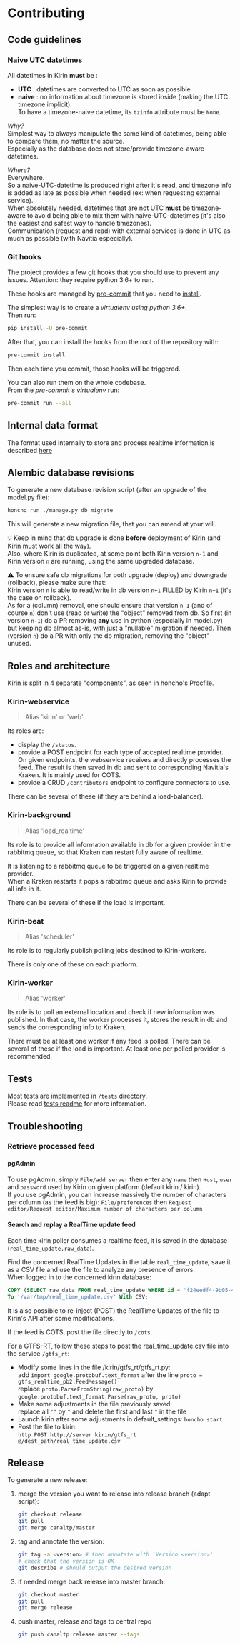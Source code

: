 # Contributing

## Code guidelines

### Naive UTC datetimes

All datetimes in Kirin **must** be :

* **UTC** : datetimes are converted to UTC as soon as possible
* **naive** : no information about timezone is stored inside (making the UTC timezone implicit).\
  To have a timezone-naive datetime, its `tzinfo` attribute must be `None`.

_Why?_\
Simplest way to always manipulate the same kind of datetimes,
being able to compare them, no matter the source.\
Especially as the database does not store/provide timezone-aware datetimes.

_Where?_\
Everywhere.\
So a naive-UTC-datetime is produced right after it's read,
and timezone info is added as late as possible when needed (ex: when requesting external service).\
When absolutely needed, datetimes that are not UTC **must** be timezone-aware to avoid
being able to mix them with naive-UTC-datetimes (it's also the easiest and safest way to handle timezones).\
Communication (request and read) with external services is done in UTC as much as possible (with Navitia especially).

### Git hooks

The project provides a few git hooks that you should use to prevent any issues.
Attention: they require python 3.6+ to run.

These hooks are managed by [pre-commit](https://pre-commit.com/)
that you need to [install](https://pre-commit.com/#install).

The simplest way is to create a _virtualenv using python 3.6+_.\
Then run:

```sh
pip install -U pre-commit
```

After that, you can install the hooks from the root of the repository with:

```sh
pre-commit install
```

Then each time you commit, those hooks will be triggered.

You can also run them on the whole codebase.\
From the _pre-commit's virtualenv_ run:

```sh
pre-commit run --all
```

## Internal data format

The format used internally to store and process realtime information is
described [here](documentation/internal_format.md)

## Alembic database revisions

To generate a new database revision script (after an upgrade of the model.py file):

```sh
honcho run ./manage.py db migrate
```

This will generate a new migration file, that you can amend at your will.

:bulb: Keep in mind that db upgrade is done **before** deployment of Kirin (and Kirin must work all the way).\
Also, where Kirin is duplicated, at some point both Kirin version `n-1` and Kirin version `n` are
running, using the same upgraded database.

:warning: To ensure safe db migrations for both upgrade (deploy) and downgrade (rollback), please make sure that:\
Kirin version `n` is able to read/write in db version `n+1` FILLED by Kirin `n+1` (it's the case on rollback).\
As for a (column) removal, one should ensure that version `n-1` (and of course `n`) don't use (read or write)
the "object" removed from db.
So first (in version `n-1`) do a PR removing **any** use in python (especially in model.py) but keeping db
almost as-is, with just a "nullable" migration if needed.
Then (version `n`) do a PR with only the db migration, removing the "object" unused.

## Roles and architecture

Kirin is split in 4 separate "components", as seen in honcho's Procfile.

### Kirin-webservice

> Alias 'kirin' or 'web'

Its roles are:

* display the `/status`.
* provide a POST endpoint for each type of accepted realtime provider.\
  On given endpoints, the webservice receives and directly processes the feed.
  The result is then saved in db and sent to corresponding Navitia's Kraken.
  It is mainly used for COTS.
* provide a CRUD `/contributors` endpoint to configure connectors to use.

There can be several of these (if they are behind a load-balancer).

### Kirin-background

> Alias 'load_realtime'

Its role is to provide all information available in db for a given provider in the rabbitmq queue, so
that Kraken can restart fully aware of realtime.

It is listening to a rabbitmq queue to be triggered on a given realtime provider.\
When a Kraken restarts it pops a rabbitmq queue and asks Kirin to provide all info in it.

There can be several of these if the load is important.

### Kirin-beat

> Alias 'scheduler'

Its role is to regularly publish polling jobs destined to Kirin-workers.

There is only one of these on each platform.

### Kirin-worker

> Alias 'worker'

Its role is to poll an external location and check if new information was published.
In that case, the worker processes it, stores the result in db and sends the corresponding info to Kraken.

There must be at least one worker if any feed is polled.
There can be several of these if the load is important.
At least one per polled provider is recommended.

## Tests

Most tests are implemented in `/tests` directory.\
Please read [tests readme](tests/readme.md) for more information.

## Troubleshooting

### Retrieve processed feed

#### pgAdmin

To use pgAdmin, simply `File/add server` then enter any `name` then
`Host`, `user` and `password` used by Kirin on given platform (default kirin / kirin).\
If you use pgAdmin, you can increase massively the number of characters per column
(as the feed is big):
`File/preferences` then `Request editor/Request editor/Maximum number of characters per column`

#### Search and replay a RealTime update feed

Each time kirin poller consumes a realtime feed, it is saved in the
database (`real_time_update.raw_data`).

Find the concerned RealTime Updates in the table `real_time_update`, save it as a
CSV file and use the file to analyze any presence of errors.\
When logged in to the concerned kirin database:

```sql
COPY (SELECT raw_data FROM real_time_update WHERE id = 'f24eedf4-9b05-4503-a701-35439ed6571a')
To '/var/tmp/real_time_update.csv' With CSV;
```

It is also possible to re-inject (POST) the RealTime Updates of the file to Kirin's API after
some modifications.

If the feed is COTS, post the file directly to `/cots`.

For a GTFS-RT, follow these steps to post the real_time_update.csv file into the
service `/gtfs_rt`:

* Modify some lines in the file /kirin/gtfs_rt/gtfs_rt.py:\
    add `import google.protobuf.text_format` after the
    line `proto = gtfs_realtime_pb2.FeedMessage()`\
    replace `proto.ParseFromString(raw_proto)` by
    `google.protobuf.text_format.Parse(raw_proto, proto)`
* Make some adjustments in the file previously saved:\
    replace all `""` by `"` and delete the first and last `"` in the file
* Launch kirin after some adjustments in default_settings: `honcho start`
* Post the file to kirin:\
  `http POST http://server kirin/gtfs_rt @/dest_path/real_time_update.csv`

## Release

To generate a new release:

1. merge the version you want to release into release branch (adapt script):

   ```sh
   git checkout release
   git pull
   git merge canaltp/master
   ```

2. tag and annotate the version:

   ```sh
   git tag -a <version> # then annotate with 'Version <version>'
   # check that the version is OK
   git describe # should output the desired version
   ```

3. if needed merge back release into master branch:

   ```sh
   git checkout master
   git pull
   git merge release
   ```

4. push master, release and tags to central repo

   ```sh
   git push canaltp release master --tags
   ```
